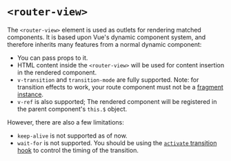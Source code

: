 # `<router-view>`

The `<router-view>` element is used as outlets for rendering matched components. It is based upon Vue's dynamic component system, and therefore inherits many features from a normal dynamic component:

- You can pass props to it.
- HTML content inside the `<router-view>` will be used for content insertion in the rendered component.
- `v-transition` and `transition-mode` are fully supported. Note: for transition effects to work, your route component must not be a [fragment instance](http://vuejs.org/guide/best-practices.html#Fragment_Instance).
- `v-ref` is also supported; The rendered component will be registered in the parent component's `this.$` object.

However, there are also a few limitations:

- `keep-alive` is not supported as of now.
- `wait-for` is not supported. You should be using the [`activate` transition hook](pipeline/activate.html) to control the timing of the transition.

